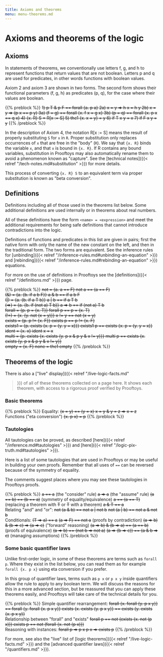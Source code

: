 ```yaml
---
title: Axioms and theorems
menu: menu-theorems.md
---
```


# Axioms and theorems of the logic

## Axioms

In statements of theorems, we conventionally use letters f, g, and h
to represent functions that return values that are not boolean.
Letters p and q are used for predicates, in other words functions
with boolean values.

Axiom 2 and axiom 3 are shown in two forms.  The second form shows
their functional parameters (f, g, h) as predicates (p, q), for
the case where their values are boolean.

{{% preblock %}}
~~1) p T & p F == forall {a. p a}
2a) x = y => h x = h y
2b) x = y => (p x == p y)
3a) (f = g) == forall {x. f x = g x}
3b) (p = q) == forall {x. p x == q x}
4) {x. R} S = R[x := S]
5) the1 {x. x = y} = y
6) if T x y = x
7) if F x y = y~~
{{% /preblock %}}

In the description of Axiom 4, the notation R[x := S] means the result
of properly substituting `S` for `x` in `R`.  Proper substitution only
replaces occurrences of `x` that are free in the "body" (`R`).  We say
that `{x. R}` binds the variable `x`, and that `x` is bound in
`{x. R}`.  If R contains any bound variables, substitution in
Prooftoys may also automatically rename them to avoid a phenomenon
known as "capture".  See the [technical notes]({{< relref
"/tech-notes.md#substitution" >}}) for more details.

This process of converting `{x. R} S` to an equivalent term via proper
substitution is known as "beta conversion".


## Definitions

Definitions including all of those used in the theorems list below.
Some additional definitions are used internally or in theorems
about real numbers.

All of these definitions have the form `<name> = <expression>` and meet the
additional requirements for being safe definitions that cannot introduce
contradictions into the logic.

Definitions of functions and predicates in this list are given in
pairs; first the native form with only the name of the new constant on
the left, and then in the traditional form.  The two forms are
equivalent.  See the inference rules for [unbinding]({{< relref
"/inference-rules.md#unbinding-an-equation" >}}) and [rebinding]({{<
relref "/inference-rules.md#rebinding-an-equation" >}}) equations.

For more on the use of definitions in Prooftoys see the
[definitions]({{< relref "/definitions.md" >}}) page.

{{% preblock %}}
~~not = {a. a == F}
not a == (a == F)~~\
~~(&) = {a. {b. if a b F}}
a & b == if a b F~~\
~~(|) = {a. {b. if a T b}}
a | b == if a T b~~\
~~(=>) = {a. {b. if (not a) T b}}
a => b == if (not a) T b~~\
~~forall = {p. p = {x. T}}
forall p == p = {x. T}~~\
~~(!=) = {x. {y. not (x = y)}}
x != y == not (x = y)~~\
~~exists = {p. p != {x. F}}
exists p == p != {x. F}~~\
~~exists1 = {p. exists {x. p = {y. y = x}}}
exists1 p == exists {x. p = {y. y = x}}~~\
~~ident = {x. x}
ident x = x~~\
~~multi = {p. exists {x. exists {y. p x & p y & x != y}}}
multi p == exists {x. exists {y. p x & p y & x != y}}~~\
~~empty = {x. F}
none = the1 empty~~
{{% /preblock %}}

## Theorems of the logic

There is also a ["live" display]({{< relref "/live-logic-facts.md"
>}}) of all of these theorems collected on a page here.  It shows each
theorem, with access to a rigorous proof verified by Prooftoys.

### Basic theorems

{{% preblock %}}
Equality:
~~(x = y) == (y = x)
x = y & y = z => x = z~~\
Functions ("eta conversion")
~~{x. p x} = p~~
{{% /preblock %}}

### Tautologies

All tautologies can be proved, as described
[here]({{< relref "/inference.md#tautologies" >}}) and
[here]({{< relref "/logic-pix-truth.md#tautologies" >}}).

Here is a list of some tautologies that are used in Prooftoys or may
be useful in building your own proofs.  Remember that all uses of `==`
can be reversed because of the symmetry of equality.

The comments suggest places where you may see these tautologies in
Prooftoys proofs.

{{% preblock %}}
~~a == a~~ (the "consider" rule)
~~a => a~~ (the "assume" rule)
~~(a == b) == (b == a)~~ (symmetry of equality/equivalence)
~~a == (a == T)~~ (replacing a theorem with ~~T~~ or ~~T~~ with a theorem)
~~a & T == a~~\
Relating "and" and "or":
~~not (a & b) == not a | not b~~
~~not (a | b) == not a & not b~~\
Conditionals:
~~(T => a) == a~~
~~(a => F) == not a~~ (proofs by contradiction)
~~(a => b) & (b => c) => (a => c)~~ ("forward" reasoning)
~~(a => b) & (b => a) == (a == b)~~ (proofs of equivalence)
~~(a => b) == (not b => not a)~~
~~(a => (b => c)) == (a & b => c)~~ (managing assumptions)
{{% /preblock %}}

### Some basic quantifier laws

Unlike first-order logic, in some of these theorems
are terms such as `forall p`.  Where they
exist in the list below, you can read them as for example
`forall {x. p x}` using eta conversion if you prefer.

In this group of quantifier laws, terms such as `p x` or `p x y`
inside quantifiers allow the rule to apply to any boolean term.  We
will discuss the reasons for this in a more advanced section, but be
reassured that you can apply these theorems easily, and Prooftoys will
take care of the technical details for you.

{{% preblock %}}
Simple quantifier rearrangement:
~~forall {x. forall {y. p x y}} == forall {y. forall {x. p x y}}
exists {x. exists {y. p x y}} == exists {y. exists {x. p x y}}~~\
Relationship between "forall" and "exists"
~~forall p == not (exists {x. not (p x)})
exists p == not (forall {x. not (p x)})~~\
Reasoning with instances:
~~forall p => p x
p x => exists p~~
{{% /preblock %}}

For more, see also the "live" list of [logic theorems]({{< relref "/live-logic-facts.md" >}}) and the [advanced quantifier laws]({{< relref "/quantifiers.md" >}}).
